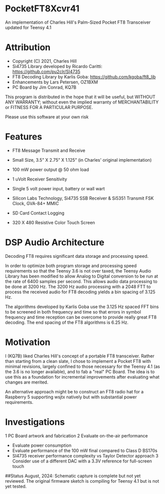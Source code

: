 # PocketFT8Xcvr41
An implementation of Charles Hill's Palm-Sized Pocket FT8 Transceiver updated for Teensy 4.1

# Attribution
* Copyright (C) 2021, Charles Hill
* Si4735 Library developed by Ricardo Caritti: https://github.com/pu2clr/SI4735
* FT8 Decoding Library by Karlis Goba: https://github.com/kgoba/ft8_lib
* Enhancements by Lars Petersen, OZ1BXM
* PC Board by Jim Conrad, KQ7B

This program is distributed in the hope that it will be useful, but WITHOUT ANY WARRANTY; without even the implied warranty of MERCHANTABILITY or FITNESS FOR A PARTICULAR PURPOSE.

Please use this software at your own risk

# Features

* FT8 Message Transmit and Receive

* Small Size, 3.5” X 2.75” X 1.125” (in Charles' original implementation)

* 100 mW power output @ 50 ohm load

* 1 uVolt Receiver Sensitivity

* Single 5 volt power input, battery or wall wart

* Silicon Labs Technology, Si4735 SSB Receiver & Si5351 Transmit FSK Clock, GVA-84+ MMIC

* SD Card Contact Logging

* 320 X 480 Resistive  Color Touch Screen

# DSP Audio Architecture
Decoding FT8 requires significant data storage and processing speed.

In order to optimize both program storage and processing speed requirements so that the Teensy 3.6 is not over taxed, the Teensy Audio Library has been modified to allow Analog to Digital conversion to be run at the rate of 6400 samples per second. This allows audio data processing to be done at 3200 Hz. The 3200 Hz audio processing with a 2048 FTT to process the received audio for FT8 decoding yields a bin spacing of 3.125 Hz.

The algorithms developed by Karlis Goba use the 3.125 Hz spaced FFT bins to be screened in both frequency and time so that errors in symbol frequency and time reception  can be overcome to provide really great FT8 decoding. The end spacing of the FT8 algorithms is 6.25 Hz.

# Motivation
I (KQ7B) liked Charles Hill's concept of a portable FT8 transceiver.  Rather than starting from a clean slate, I chose to implement a Pocket FT8 with minimal revisions, largely confined to those necessary for the Teensy 4.1 (as the 3.6 is no longer available), and to fab a "real" PC Board.  The idea is to use this as a foundation for incremental improvements after evaluating what changes are merited.

An alternative approach might be to construct an FT8 radio hat for a Raspberry 5 supporting wsjtx natively but with substantial power requirements.

# Investigations
1 PC Board artwork and fabrication
2 Evaluate on-the-air performance
* Evaluate power consumption
* Evaluate performance of the 100 mW final compared to Class D BS170s
* SI4735 receiver performance complexity vs Taylor Detector approach
3 Consider use of a different DAC with a 3.3V reference for full-screen touch

##Status
August, 2024:  Schematic capture is complete but not yet reviewed.  The original firmware sketch is compiling for Teensy 4.1 but is not yet tested.
